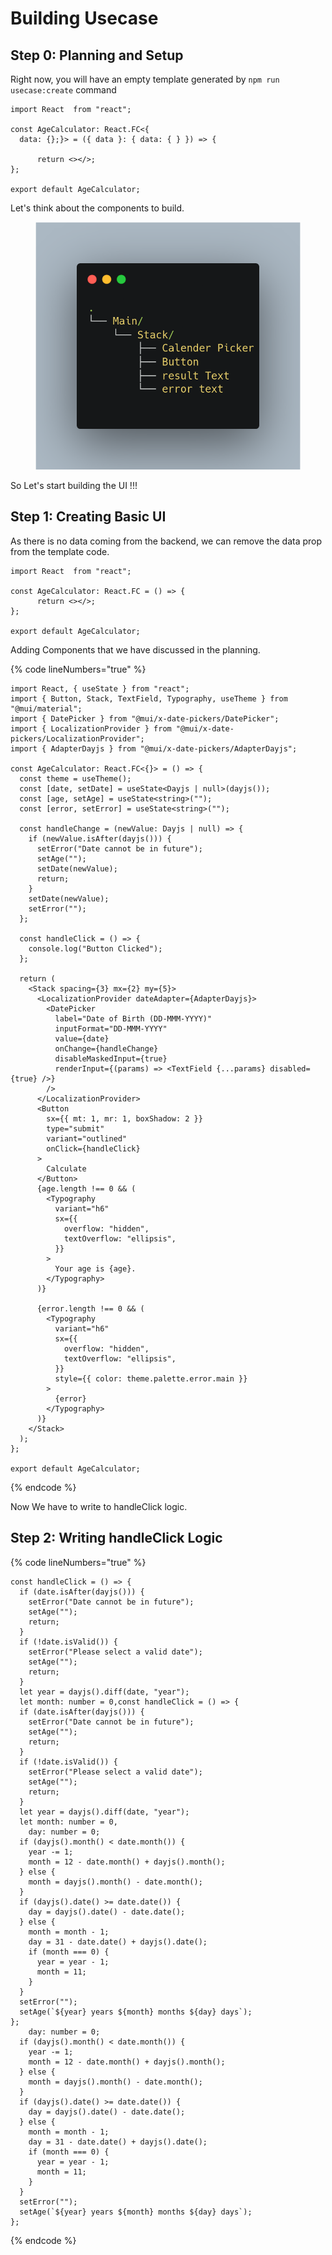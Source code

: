 # Building Usecase

## Step 0: Planning and Setup

Right now,  you will have an empty template generated by `npm run usecase:create` command

```tsx
import React  from "react";

const AgeCalculator: React.FC<{
  data: {};}> = ({ data }: { data: { } }) => {
  
      return <></>;
};

export default AgeCalculator;
```

Let's think about the components to build.&#x20;

<figure><img src="../.gitbook/assets/carbon-stack.png" alt=""><figcaption></figcaption></figure>

So Let's start building the UI !!!

## Step 1: Creating Basic  UI

As there is no data coming from the backend, we can remove the data prop from the template code.

```tsx
import React  from "react";

const AgeCalculator: React.FC = () => {
      return <></>;
};

export default AgeCalculator;
```

Adding Components that we have discussed in the planning.

{% code lineNumbers="true" %}
```tsx
import React, { useState } from "react";
import { Button, Stack, TextField, Typography, useTheme } from "@mui/material";
import { DatePicker } from "@mui/x-date-pickers/DatePicker";
import { LocalizationProvider } from "@mui/x-date-pickers/LocalizationProvider";
import { AdapterDayjs } from "@mui/x-date-pickers/AdapterDayjs";

const AgeCalculator: React.FC<{}> = () => {
  const theme = useTheme();
  const [date, setDate] = useState<Dayjs | null>(dayjs());
  const [age, setAge] = useState<string>("");
  const [error, setError] = useState<string>("");
  
  const handleChange = (newValue: Dayjs | null) => {
    if (newValue.isAfter(dayjs())) {
      setError("Date cannot be in future");
      setAge("");
      setDate(newValue);
      return;
    }
    setDate(newValue);
    setError("");
  };
  
  const handleClick = () => {
    console.log("Button Clicked"); 
  };
  
  return (
    <Stack spacing={3} mx={2} my={5}>
      <LocalizationProvider dateAdapter={AdapterDayjs}>
        <DatePicker
          label="Date of Birth (DD-MMM-YYYY)"
          inputFormat="DD-MMM-YYYY"
          value={date}
          onChange={handleChange}
          disableMaskedInput={true}
          renderInput={(params) => <TextField {...params} disabled={true} />}
        />
      </LocalizationProvider>
      <Button
        sx={{ mt: 1, mr: 1, boxShadow: 2 }}
        type="submit"
        variant="outlined"
        onClick={handleClick}
      >
        Calculate
      </Button>
      {age.length !== 0 && (
        <Typography
          variant="h6"
          sx={{
            overflow: "hidden",
            textOverflow: "ellipsis",
          }}
        >
          Your age is {age}.
        </Typography>
      )}

      {error.length !== 0 && (
        <Typography
          variant="h6"
          sx={{
            overflow: "hidden",
            textOverflow: "ellipsis",
          }}
          style={{ color: theme.palette.error.main }}
        >
          {error}
        </Typography>
      )}
    </Stack>
  );
};

export default AgeCalculator;

```
{% endcode %}

Now We have to write to handleClick logic.&#x20;

## Step 2: Writing handleClick Logic

{% code lineNumbers="true" %}
```tsx
const handleClick = () => {
  if (date.isAfter(dayjs())) {
    setError("Date cannot be in future");
    setAge("");
    return;
  }
  if (!date.isValid()) {
    setError("Please select a valid date");
    setAge("");
    return;
  }
  let year = dayjs().diff(date, "year");
  let month: number = 0,const handleClick = () => {
  if (date.isAfter(dayjs())) {
    setError("Date cannot be in future");
    setAge("");
    return;
  }
  if (!date.isValid()) {
    setError("Please select a valid date");
    setAge("");
    return;
  }
  let year = dayjs().diff(date, "year");
  let month: number = 0,
    day: number = 0;
  if (dayjs().month() < date.month()) {
    year -= 1;
    month = 12 - date.month() + dayjs().month();
  } else {
    month = dayjs().month() - date.month();
  }
  if (dayjs().date() >= date.date()) {
    day = dayjs().date() - date.date();
  } else {
    month = month - 1;
    day = 31 - date.date() + dayjs().date();
    if (month === 0) {
      year = year - 1;
      month = 11;
    }
  }
  setError("");
  setAge(`${year} years ${month} months ${day} days`);
};
    day: number = 0;
  if (dayjs().month() < date.month()) {
    year -= 1;
    month = 12 - date.month() + dayjs().month();
  } else {
    month = dayjs().month() - date.month();
  }
  if (dayjs().date() >= date.date()) {
    day = dayjs().date() - date.date();
  } else {
    month = month - 1;
    day = 31 - date.date() + dayjs().date();
    if (month === 0) {
      year = year - 1;
      month = 11;
    }
  }
  setError("");
  setAge(`${year} years ${month} months ${day} days`);
};
```
{% endcode %}
